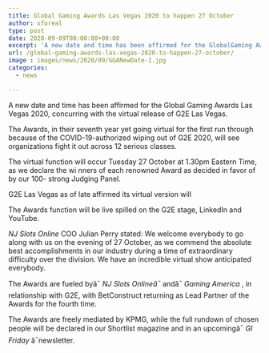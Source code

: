 ```yaml
---
title: Global Gaming Awards Las Vegas 2020 to happen 27 October
author: xforeal 
type: post
date: 2020-09-09T00:00:00+00:00
excerpt: 'A new date and time has been affirmed for the GlobalGaming Awards Las Vegas 2020, concurring with the virtual release of G2E Las Vegas '
url: /global-gaming-awards-las-vegas-2020-to-happen-27-october/
image : images/news/2020/09/GGANewDate-1.jpg
categories:
  - news

---
```

<span data-contrast="none">A new date and time has been affirmed for the Global </span><span data-contrast="none">Gaming Awards Las Vegas 2020, concurring with the virtual release of G2E Las Vegas. </span><span data-ccp-props="{" />

<span data-contrast="none">The Awards, in their seventh year yet going </span><span data-contrast="none">virtual </span><span data-contrast="none">for the first run through because of the COVID-19-authorized wiping out of G2E 2020, will see organizations fight it out across 12 serious classes. </span><span data-ccp-props="{" />

<span data-contrast="none">The virtual function will occur </span><span data-contrast="none">Tuesday </span><span data-contrast="none">27 October at 1.30pm Eastern Time, as we declare the wi </span><span data-contrast="none">nners of each renowned Award </span> <span data-contrast="none">as decided in favor of by our </span><span data-contrast="none" /><span data-contrast="none">100- </span><span data-contrast="none">strong </span><span data-contrast="none">Judging Panel. </span><span data-ccp-props="{" />

<span data-contrast="none">G2E Las Vegas as of late affirmed its virtual version will </span>

<span data-contrast="none">The Awards function will be live spilled on the G2E stage, LinkedIn and YouTube. </span><span data-ccp-props="{" />

_<span data-contrast="none">NJ Slots Online </span>_<span data-contrast="none">COO Julian Perry stated: We welcome everybody to go along with us on the evening of 27 October, as we commend the absolute best accomplishments in our industry during a time of extraordinary difficulty over the division. We have an incredible virtual show anticipated everybody. </span><span data-ccp-props="{" />

<span data-contrast="none">The Awards are fueled byâ¯ </span>_<span data-contrast="none">NJ Slots Onlineâ¯ </span>_<span data-contrast="none">andâ¯ </span>_<span data-contrast="none">Gaming America </span>_<span data-contrast="none">, in relationship with G2E, with </span><span data-contrast="none">BetConstruct </span><span data-contrast="none">returning as Lead Partner of the Awards for the fourth time. </span><span data-ccp-props="{" />

<span data-contrast="none">The Awards are freely mediated by KPMG, while the full rundown of chosen people will be declared in our Shortlist magazine and in an upcomingâ¯ </span>_<span data-contrast="none">GI Friday </span>_<span data-contrast="none">â¯newsletter. </span><span data-ccp-props="{" />